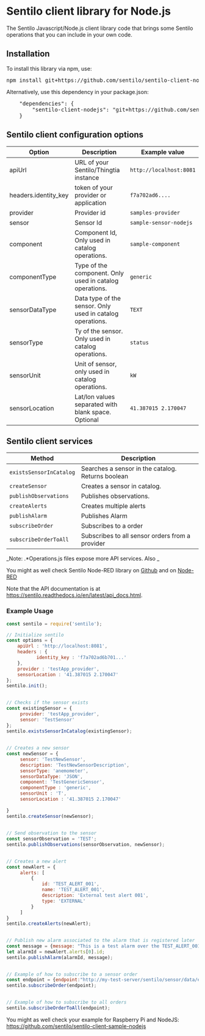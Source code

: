 # Sentilo client library for Node.js

The Sentilo Javascript/Node.js client library code that brings some Sentilo operations that you can include in your own code.

## Installation

To install this library via npm, use: 
<pre>
npm install git+https://github.com/sentilo/sentilo-client-nodejs.git#master
</pre>

Alternatively, use this dependency in your package.json:

<pre>
	"dependencies": {
		"sentilo-client-nodejs": "git+https://github.com/sentilo/sentilo-client-nodejs.git#master"
	}
</pre>


## Sentilo client configuration options

| Option               | Description                                               | Example value           |
|----------------------|-----------------------------------------------------------|-------------------------|
| apiUrl               | URL of your Sentilo/Thingtia instance                     | `http://localhost:8081` |
| headers.identity_key | token of your provider or application                     | `f7a702ad6....`         |
| provider             | Provider id                                               | `samples-provider`      |
| sensor               | Sensor Id                                                 | `sample-sensor-nodejs`  |
| component            | Component Id, Only used in catalog operations.            | `sample-component`      |
| componentType        | Type of the component. Only used in catalog operations.   | `generic`               |
| sensorDataType       | Data type of the sensor. Only used in catalog operations. | `TEXT`                  |
| sensorType           | Ty of the sensor. Only used in catalog operations.        | `status`                |
| sensorUnit           | Unit of sensor, only used in catalog operations.          | `kW`                    |
| sensorLocation       | Lat/lon values separated with blank space. Optional       | `41.387015 2.170047`    |

## Sentilo client services

| Method                  | Description                                       |
|-------------------------|---------------------------------------------------|
| `existsSensorInCatalog` | Searches a sensor in the catalog. Returns boolean |
| `createSensor`          | Creates a sensor in catalog.                      |
| `publishObservations`   | Publishes observations.                           |
| `createAlerts`          | Creates multiple alerts                           |
| `publishAlarm`          | Publishes Alarm                                   |
| `subscribeOrder`        | Subscribes to a order                             |
| `subscribeOrderToAll`   | Subscribes to all sensor orders from a provider   |


_Note: .*Operations.js files expose more API services. Also _

You might as well check Sentilo Node-RED library on [Github](https://github.com/sentilo/node-red-contrib-sentilo)
and on [Node-RED](https://flows.nodered.org/node/node-red-contrib-sentilo) 

Note that the API documentation is at https://sentilo.readthedocs.io/en/latest/api_docs.html. 

### Example Usage

```javascript
const sentilo = require('sentilo');

// Initialize sentilo
const options = {
    apiUrl : 'http://localhost:8081',
    headers : {
           identity_key : 'f7a702ad6b701...'
    },
    provider : 'testApp_provider',
    sensorLocation : '41.387015 2.170047'
};
sentilo.init();

 
// Checks if the sensor exists
const existingSensor = {
     provider: 'testApp_provider',
     sensor: 'TestSensor'
};
sentilo.existsSensorInCatalog(existingSensor);
 
 
// Creates a new sensor
const newSensor = {
     sensor: 'TestNewSensor',
     description: 'TestNewSensorDescription',
     sensorType: 'anemometer',
     sensorDataType: 'JSON',
     component: 'TestGenericSensor',
     componentType : 'generic',
     sensorUnit : 'T',
     sensorLocation : '41.387015 2.170047'
     
}
sentilo.createSensor(newSensor);
 
 
// Send observation to the sensor
const sensorObservation = 'TEST';
sentilo.publishObservations(sensorObservation, newSensor);
 

// Creates a new alert
const newAlert = {
     alerts: [
         {
             id: 'TEST_ALERT_001',
             name: 'TEST_ALERT_001',
             description: 'External test alert 001',
             type: 'EXTERNAL'
         }
     ]
}
sentilo.createAlerts(newAlert);
 

// Publish new alarm associated to the alarm that is registered later
const message = {message: "This is a test alarm over the TEST_ALERT_001"};
let alarmId = newAlert.alerts[0].id;
sentilo.publishAlarm(alarmId, message);
 

// Example of how to subscribe to a sensor order
const endpoint = {endpoint:"http://my-test-server/sentilo/sensor/data/endpoint"};
sentilo.subscribeOrder(endpoint);
 

// Example of how to subscribe to all orders
sentilo.subscribeOrderToAll(endpoint);
```

You might as well check your example for Raspberry Pi and NodeJS: https://github.com/sentilo/sentilo-client-sample-nodejs
